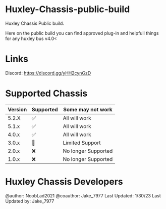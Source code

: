 # Huxley-Chassis-public-build
Huxley Chassis Public build.

Here on the public build you can find approved plug-in and helpfull things for any huxley bus v4.0<

# Links
Discord: https://discord.gg/yHH2cynGzD

# Supported Chassis


| Version | Supported          | Some may not work |
| ------- | ------------------ |-------------------|
| 5.2.X   | ✅                 | All will work     |
| 5.1.x   | ✅                 | All will work     |
| 4.0.x   | ✅                 | All will work     |
| 3.0.x   |                   | Limited Support |
| 2.0.x   | ❌                 | No longer Supported |
| 1.0.x   | ❌                 | No longer Supported |

# Huxley Chassis Developers
@author: NoobLad2021 
@coauthor: Jake_7977 
Last Updated: 1/30/23 
Last Updated by: Jake_7977
